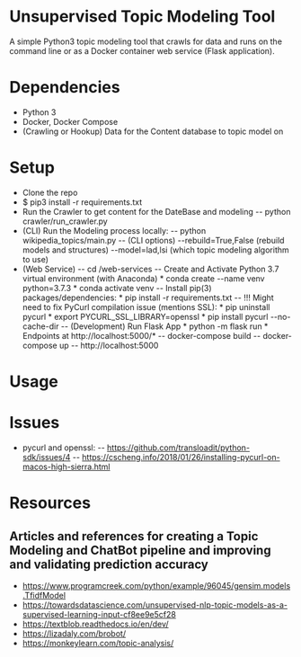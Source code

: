 # Unsupervised Topic Modeling Tool
   A simple Python3 topic modeling tool that crawls for data and runs on the command line or as a Docker container web service (Flask application).

# Dependencies
   - Python 3
   - Docker, Docker Compose
   - (Crawling or Hookup) Data for the Content database to topic model on

# Setup
   - Clone the repo
   - $ pip3 install -r requirements.txt
   - Run the Crawler to get content for the DateBase and modeling
      -- python crawler/run_crawler.py
   - (CLI) Run the Modeling process locally:
      -- python wikipedia_topics/main.py
      -- (CLI options) --rebuild=True,False (rebuild models and structures) --model=lad,lsi (which topic modeling algorithm to use)
   - (Web Service)
      -- cd /web-services
      -- Create and Activate Python 3.7 virtual environment (with Anaconda)
         * conda create --name venv python=3.7.3
         * conda activate venv
      -- Install pip(3) packages/dependencies:
         * pip install -r requirements.txt 
      -- !!! Might need to fix PyCurl compilation issue (mentions SSL):
         * pip uninstall pycurl
         * export PYCURL_SSL_LIBRARY=openssl
         * pip install pycurl --no-cache-dir
      -- (Development) Run Flask App
         * python -m flask run
         * Endpoints at http://localhost:5000/*
      -- docker-compose build
      -- docker-compose up
      -- http://localhost:5000

# Usage



# Issues
 - pycurl and openssl: 
    -- https://github.com/transloadit/python-sdk/issues/4
    -- https://cscheng.info/2018/01/26/installing-pycurl-on-macos-high-sierra.html

# Resources
## Articles and references for creating a Topic Modeling and ChatBot pipeline and improving and validating prediction accuracy
   * https://www.programcreek.com/python/example/96045/gensim.models.TfidfModel
   * https://towardsdatascience.com/unsupervised-nlp-topic-models-as-a-supervised-learning-input-cf8ee9e5cf28
   * https://textblob.readthedocs.io/en/dev/
   * https://lizadaly.com/brobot/
   * https://monkeylearn.com/topic-analysis/
